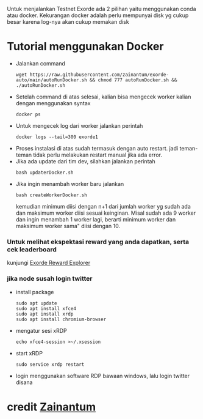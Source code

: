Untuk menjalankan Testnet Exorde ada 2 pilihan yaitu menggunakan conda atau docker. Kekurangan docker adalah perlu mempunyai disk yg cukup besar karena log-nya akan cukup memakan disk

# Tutorial menggunakan Docker

- Jalankan command
  ```
  wget https://raw.githubusercontent.com/zainantum/exorde-auto/main/autoRunDocker.sh && chmod 777 autoRunDocker.sh && ./autoRunDocker.sh
  ```
- Setelah command di atas selesai, kalian bisa mengecek worker kalian dengan menggunakan syntax
  ```
  docker ps
  ```
- Untuk mengecek log dari worker jalankan perintah
  ```
  docker logs --tail=300 exorde1
  ```
- Proses instalasi di atas sudah termasuk dengan auto restart. jadi teman-teman tidak perlu melakukan restart manual jika ada error.
- Jika ada update dari tim dev, silahkan jalankan perintah
  ```
  bash updaterDocker.sh
  ```
- Jika ingin menambah worker baru jalankan
  ```
  bash createWorkerDocker.sh
  ```
  kemudian minimum diisi dengan n+1 dari jumlah worker yg sudah ada dan maksimum worker diisi sesuai keinginan. Misal sudah ada 9 worker dan ingin menambah 1 worker lagi, berarti minimum worker dan maksimum worker sama" diisi dengan 10.

### Untuk melihat ekspektasi reward yang anda dapatkan, serta cek leaderboard

kunjungi [Exorde Reward Explorer](https://crxanode.com/exorde-stats)

### jika node susah login twitter

- install package

  ```
  sudo apt update
  sudo apt install xfce4
  sudo apt install xrdp
  sudo apt install chromium-browser
  ```

- mengatur sesi xRDP

  ```
  echo xfce4-session >~/.xsession
  ```

- start xRDP

  ```
  sudo service xrdp restart
  ```

- login menggunakan software RDP bawaan windows, lalu login twitter disana

# credit [Zainantum](https://github.com/zainantum/exorde-auto/blob/main/tutorial-exorde.md)

